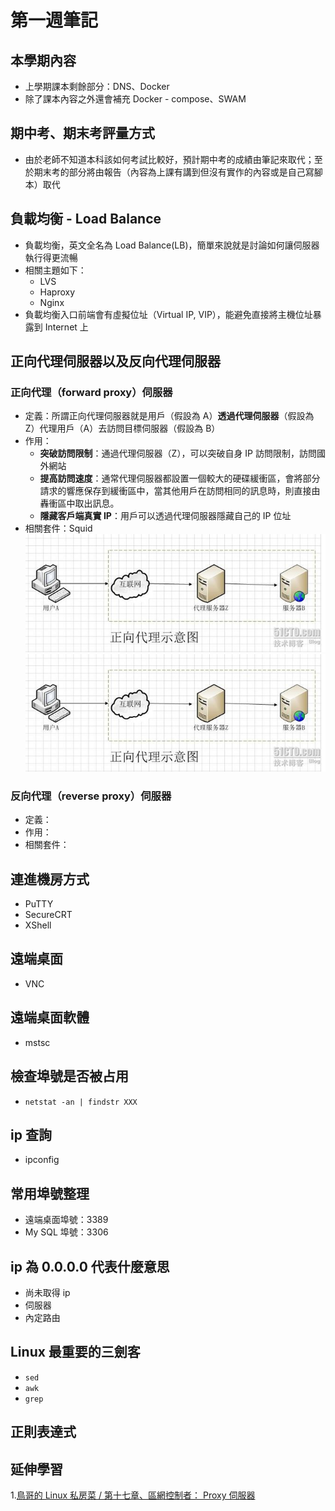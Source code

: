 # 第一週筆記
## 本學期內容
* 上學期課本剩餘部分：DNS、Docker
* 除了課本內容之外還會補充 Docker - compose、SWAM

## 期中考、期末考評量方式
* 由於老師不知道本科該如何考試比較好，預計期中考的成績由筆記來取代；至於期末考的部分將由報告（內容為上課有講到但沒有實作的內容或是自己寫腳本）取代

## 負載均衡 - Load Balance
* 負載均衡，英文全名為 Load Balance(LB)，簡單來說就是討論如何讓伺服器執行得更流暢
* 相關主題如下：
    * LVS
    * Haproxy
    * Nginx
* 負載均衡入口前端會有虛擬位址（Virtual IP, VIP），能避免直接將主機位址暴露到 Internet 上

## 正向代理伺服器以及反向代理伺服器
### 正向代理（forward proxy）伺服器
* 定義：所謂正向代理伺服器就是用戶（假設為 A）**透過代理伺服器**（假設為 Z）代理用戶（A）去訪問目標伺服器（假設為 B）
* 作用：
    * **突破訪問限制**：通過代理伺服器（Z），可以突破自身 IP 訪問限制，訪問國外網站
    * **提高訪問速度**：通常代理伺服器都設置一個較大的硬碟緩衝區，會將部分請求的響應保存到緩衝區中，當其他用戶在訪問相同的訊息時，則直接由轟衝區中取出訊息。
    * **隱藏客戶端真實 IP**：用戶可以透過代理伺服器隱藏自己的 IP 位址
* 相關套件：Squid
    <img src="Week1\forward_proxy.jpg" width="550px" /> 
    ![](Week1\forward_proxy.jpg)

### 反向代理（reverse proxy）伺服器
* 定義：
* 作用：
* 相關套件：





## 連進機房方式
* PuTTY
* SecureCRT
* XShell

## 遠端桌面
* VNC

## 遠端桌面軟體
* mstsc

## 檢查埠號是否被占用
* `netstat -an | findstr XXX`

## ip 查詢
* ipconfig

## 常用埠號整理
* 遠端桌面埠號：3389
* My SQL 埠號：3306

## ip 為 0.0.0.0 代表什麼意思
* 尚未取得 ip
* 伺服器
* 內定路由

## Linux 最重要的三劍客
* `sed`
* `awk`
* `grep`

## 正則表達式

## 延伸學習
1.[鳥哥的 Linux 私房菜 / 第十七章、區網控制者： Proxy 伺服器](http://linux.vbird.org/linux_server/0420squid.php)